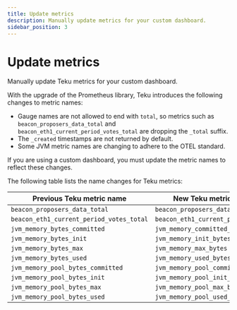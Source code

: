 ```yaml
---
title: Update metrics
description: Manually update metrics for your custom dashboard.
sidebar_position: 3
---
```


# Update metrics

Manually update Teku metrics for your custom dashboard.

With the upgrade of the Prometheus library, Teku introduces the following changes to metric names:

- Gauge names are not allowed to end with `total`, so metrics such as `beacon_proposers_data_total` and `beacon_eth1_current_period_votes_total` are dropping the `_total` suffix.
- The `_created` timestamps are not returned by default.
- Some JVM metric names are changing to adhere to the OTEL standard.

If you are using a custom dashboard, you must update the metric names to reflect these changes.  

The following table lists the name changes for Teku metrics:

| Previous Teku metric name                | New Teku metric name               |
|------------------------------------------|------------------------------------|
| `beacon_proposers_data_total`            | `beacon_proposers_data`            |
| `beacon_eth1_current_period_votes_total` | `beacon_eth1_current_period_votes` |
| `jvm_memory_bytes_committed`             | `jvm_memory_committed_bytes`       |
| `jvm_memory_bytes_init`                  | `jvm_memory_init_bytes`            |
| `jvm_memory_bytes_max`                   | `jvm_memory_max_bytes`             |
| `jvm_memory_bytes_used`                  | `jvm_memory_used_bytes`            |
| `jvm_memory_pool_bytes_committed`        | `jvm_memory_pool_committed_bytes`  |
| `jvm_memory_pool_bytes_init`             | `jvm_memory_pool_init_bytes`       |
| `jvm_memory_pool_bytes_max`              | `jvm_memory_pool_max_bytes`        |
| `jvm_memory_pool_bytes_used`             | `jvm_memory_pool_used_bytes`       |
